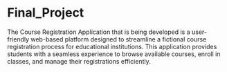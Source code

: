 # Final_Project
The Course Registration Application that is being developed is a user-friendly web-based platform designed to streamline a fictional course registration process for educational institutions. This application provides students with a seamless experience to browse available courses, enroll in classes, and manage their registrations efficiently.
